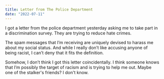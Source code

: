 ```yaml
---
title: Letter from The Police Department
date: "2022-07-11"
---
```


I got a letter from the police department yesterday asking me to take part in a discrimination survey. They are trying to reduce hate crimes. 

The spam messages that I’m receiving are uniquely devised to harass me about my social status. And while I really don’t like accusing anyone of being racist, I can’t deny that it fits the definition. 

Somehow, I don’t think I got this letter coincidentally. I think someone knows that I’m possibly the target of racism and is trying to help me out. Maybe one of the stalker's friends? I don't know. 
